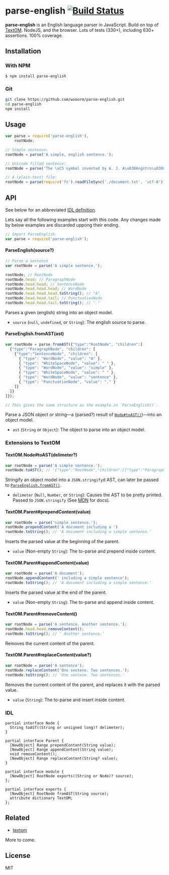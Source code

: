 # parse-english [![Build Status](https://travis-ci.org/wooorm/parse-english.png)](https://travis-ci.org/wooorm/parse-english)

**parse-english** is an English language parser in JavaScript. Build on top of [TextOM](https://github.com/wooorm/textom/). NodeJS, and the browser. Lots of tests (330+), including 630+ assertions. 100% coverage.

## Installation

### With NPM

```sh
$ npm install parse-english
```

### Git

```sh
git clone https://github.com/wooorm/parse-english.git
cd parse-english
npm install
```

## Usage

````js
var parse = require('parse-english'),
    rootNode;

// Simple sentence:
rootNode = parse('A simple, english sentence.');

// Unicode filled sentence:
rootNode = parse('The \xC5 symbol invented by A. J. A\u030Angstro\u0308m (1814, Lo\u0308gdo\u0308, \u2013 1874) denotes the length 10\u207B\xB9\u2070 m.');

// A (plain-text) file:
rootNode = parse(require('fs').readFileSync('./document.txt', 'utf-8'));
````

## API
See below for an abbreviated [IDL definition](#idl).

Lets say all the following examples start with this code. Any changes made by below examples are discarded uppong their ending.

```js
// Import ParseEnglish.
var parse = require('parse-english');
```

#### ParseEnglish(source?)

```js
// Parse a sentence
var rootNode = parse('A simple sentence.');

rootNode; // RootNode
rootNode.head; // ParagraphNode
rootNode.head.head; // SentenceNode
rootNode.head.head.head; // WordNode
rootNode.head.head.head.toString(); // "A"
rootNode.head.head.tail; // PunctuationNode
rootNode.head.head.tail.toString(); // "."
```

Parses a given (english) string into an object model.

- `source` (`null`, `undefined`, or `String`): The english source to parse.

#### ParseEnglish.fromAST(ast)

```js
var rootNode = parse.fromAST({"type":"RootNode", "children":[
  {"type":"ParagraphNode", "children": [
    {"type":"SentenceNode", "children": [
      { "type": "WordNode", "value": "A" },
      { "type": "WhiteSpaceNode", "value": " " },
      { "type": "WordNode", "value": "simple" },
      { "type": "WhiteSpaceNode", "value": " " },
      { "type": "WordNode", "value": "sentence" },
      { "type": "PunctuationNode", "value": "." }
    ]}
  ]}
]});

// This gives the same structure as the example in `ParseEnglish()`.
```

Parse a JSON object or string—a (parsed?) result of [`Node#toAST()`](#textomnodetoastdelimeter))—into an object model.

- `ast` (`String` or `Object`): The object to parse into an object model.

### Extensions to TextOM

#### TextOM.Node#toAST(delimeter?)

```js
var rootNode = parse('A simple sentence.');
rootNode.toAST(); // '{"type":"RootNode","children":[{"type":"ParagraphNode","children":[{"type":"SentenceNode","children":[{"type":"WordNode","value":"A"},{"type":"WhiteSpaceNode","value":" "},{"type":"WordNode","value":"simple"},{"type":"WhiteSpaceNode","value":" "},{"type":"WordNode","value":"sentence"},{"type":"PunctuationNode","value":"."}]}]}]}'
```

Stringify an object model into a `JSON.stringify`d AST, can later be passed to [`ParseEnglish.fromAST()`](#parseenglishfromastast).

- `delimeter` (`Null`, `Number`, or `String`): Causes the AST to be pretty printed. Passed to `JSON.stringify` (See [MDN](https://developer.mozilla.org/en-US/docs/Web/JavaScript/Reference/Global_Objects/JSON/stringify#space_argument) for docs).

#### TextOM.Parent#prependContent(value)

```js
var rootNode = parse('simple sentence.');
rootNode.prependContent('A document including a ')
rootNode.toString(); // 'A document including a simple sentence.'
```

Inserts the parsed value at the beginning of the parent.

- `value` (Non-empty `String`): The to-parse and prepend inside content.

#### TextOM.Parent#appendContent(value)

```js
var rootNode = parse('A document');
rootNode.appendContent(' including a simple sentence');
rootNode.toString(); // 'A document including a simple sentence.'
```

Inserts the parsed value at the end of the parent.

- `value` (Non-empty `String`): The to-parse and append inside content.

#### TextOM.Parent#removeContent()

```js
var rootNode = parse('A sentence. Another sentence.');
rootNode.head.head.removeContent();
rootNode.toString(); // ' Another sentence.'
```

Removes the current content of the parent.

#### TextOM.Parent#replaceContent(value?)

```js
var rootNode = parse('A sentence');
rootNode.replaceContent('One sentene. Two sentences.');
rootNode.toString(); // 'One sentene. Two sentences.'
```

Removes the current content of the parent, and replaces it with the parsed value.

- `value` (`String`): The to-parse and insert inside content.


### IDL

```idl
partial interface Node {
  String toAST((String or unsigned long)? delimeter);
}

partial interface Parent {
  [NewObject] Range prependContent(String value);
  [NewObject] Range appendContent(String value);
  void removeContent();
  [NewObject] Range replaceContent(String? value);
}

partial interface module {
  [NewObject] RootNode exports((String or Node)? source);
};

partial interface exports {
  [NewObject] RootNode fromAST(String source);
  attribute dictionary TextOM;
};
```

## Related

  * [textom](https://github.com/wooorm/textom "TextOM")

More to come.

## License

  MIT
